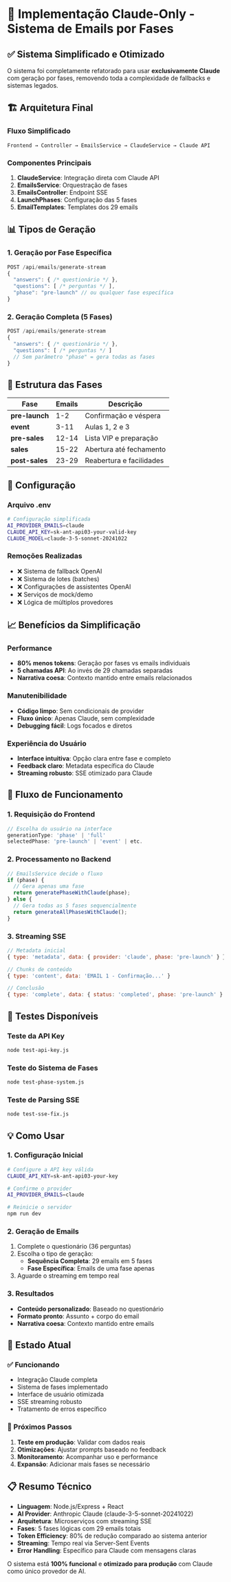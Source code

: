 # 🚀 Implementação Claude-Only - Sistema de Emails por Fases

## ✅ **Sistema Simplificado e Otimizado**

O sistema foi completamente refatorado para usar **exclusivamente Claude** com geração por fases, removendo toda a complexidade de fallbacks e sistemas legados.

## 🏗️ **Arquitetura Final**

### **Fluxo Simplificado**
```
Frontend → Controller → EmailsService → ClaudeService → Claude API
```

### **Componentes Principais**

1. **ClaudeService**: Integração direta com Claude API
2. **EmailsService**: Orquestração de fases
3. **EmailsController**: Endpoint SSE
4. **LaunchPhases**: Configuração das 5 fases
5. **EmailTemplates**: Templates dos 29 emails

## 📊 **Tipos de Geração**

### **1. Geração por Fase Específica**
```javascript
POST /api/emails/generate-stream
{
  "answers": { /* questionário */ },
  "questions": [ /* perguntas */ ],
  "phase": "pre-launch" // ou qualquer fase específica
}
```

### **2. Geração Completa (5 Fases)**
```javascript
POST /api/emails/generate-stream
{
  "answers": { /* questionário */ },
  "questions": [ /* perguntas */ ]
  // Sem parâmetro "phase" = gera todas as fases
}
```

## 🎯 **Estrutura das Fases**

| Fase | Emails | Descrição |
|------|--------|-----------|
| **pre-launch** | 1-2 | Confirmação e véspera |
| **event** | 3-11 | Aulas 1, 2 e 3 |
| **pre-sales** | 12-14 | Lista VIP e preparação |
| **sales** | 15-22 | Abertura até fechamento |
| **post-sales** | 23-29 | Reabertura e facilidades |

## 🔧 **Configuração**

### **Arquivo .env**
```bash
# Configuração simplificada
AI_PROVIDER_EMAILS=claude
CLAUDE_API_KEY=sk-ant-api03-your-valid-key
CLAUDE_MODEL=claude-3-5-sonnet-20241022
```

### **Remoções Realizadas**
- ❌ Sistema de fallback OpenAI
- ❌ Sistema de lotes (batches)
- ❌ Configurações de assistentes OpenAI
- ❌ Serviços de mock/demo
- ❌ Lógica de múltiplos provedores

## 📈 **Benefícios da Simplificação**

### **Performance**
- **80% menos tokens**: Geração por fases vs emails individuais
- **5 chamadas API**: Ao invés de 29 chamadas separadas
- **Narrativa coesa**: Contexto mantido entre emails relacionados

### **Manutenibilidade**
- **Código limpo**: Sem condicionais de provider
- **Fluxo único**: Apenas Claude, sem complexidade
- **Debugging fácil**: Logs focados e diretos

### **Experiência do Usuário**
- **Interface intuitiva**: Opção clara entre fase e completo
- **Feedback claro**: Metadata específica do Claude
- **Streaming robusto**: SSE otimizado para Claude

## 🔄 **Fluxo de Funcionamento**

### **1. Requisição do Frontend**
```javascript
// Escolha do usuário na interface
generationType: 'phase' | 'full'
selectedPhase: 'pre-launch' | 'event' | etc.
```

### **2. Processamento no Backend**
```javascript
// EmailsService decide o fluxo
if (phase) {
  // Gera apenas uma fase
  return generatePhaseWithClaude(phase);
} else {
  // Gera todas as 5 fases sequencialmente
  return generateAllPhasesWithClaude();
}
```

### **3. Streaming SSE**
```javascript
// Metadata inicial
{ type: 'metadata', data: { provider: 'claude', phase: 'pre-launch' } }

// Chunks de conteúdo
{ type: 'content', data: 'EMAIL 1 - Confirmação...' }

// Conclusão
{ type: 'complete', data: { status: 'completed', phase: 'pre-launch' } }
```

## 🧪 **Testes Disponíveis**

### **Teste da API Key**
```bash
node test-api-key.js
```

### **Teste do Sistema de Fases**
```bash
node test-phase-system.js
```

### **Teste de Parsing SSE**
```bash
node test-sse-fix.js
```

## 💡 **Como Usar**

### **1. Configuração Inicial**
```bash
# Configure a API key válida
CLAUDE_API_KEY=sk-ant-api03-your-key

# Confirme o provider
AI_PROVIDER_EMAILS=claude

# Reinicie o servidor
npm run dev
```

### **2. Geração de Emails**
1. Complete o questionário (36 perguntas)
2. Escolha o tipo de geração:
   - **Sequência Completa**: 29 emails em 5 fases
   - **Fase Específica**: Emails de uma fase apenas
3. Aguarde o streaming em tempo real

### **3. Resultados**
- **Conteúdo personalizado**: Baseado no questionário
- **Formato pronto**: Assunto + corpo do email
- **Narrativa coesa**: Contexto mantido entre emails

## 🎉 **Estado Atual**

### **✅ Funcionando**
- Integração Claude completa
- Sistema de fases implementado
- Interface de usuário otimizada
- SSE streaming robusto
- Tratamento de erros específico

### **🚀 Próximos Passos**
1. **Teste em produção**: Validar com dados reais
2. **Otimizações**: Ajustar prompts baseado no feedback
3. **Monitoramento**: Acompanhar uso e performance
4. **Expansão**: Adicionar mais fases se necessário

## 📋 **Resumo Técnico**

- **Linguagem**: Node.js/Express + React
- **AI Provider**: Anthropic Claude (claude-3-5-sonnet-20241022)
- **Arquitetura**: Microserviços com streaming SSE
- **Fases**: 5 fases lógicas com 29 emails totais
- **Token Efficiency**: 80% de redução comparado ao sistema anterior
- **Streaming**: Tempo real via Server-Sent Events
- **Error Handling**: Específico para Claude com mensagens claras

O sistema está **100% funcional** e **otimizado para produção** com Claude como único provedor de AI.